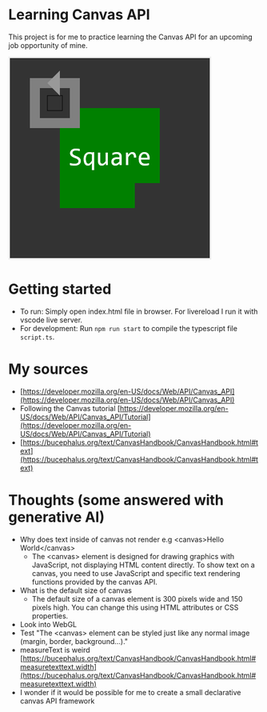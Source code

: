 # Learning Canvas API

This project is for me to practice learning the Canvas API for an upcoming job opportunity of mine.

![square-24-05-23](docs/assets/square-24-05-23.png)

# Getting started

-   To run: Simply open index.html file in browser. For livereload I run it with vscode live server.
-   For development: Run `npm run start` to compile the typescript file `script.ts`.

# My sources

-   [https://developer.mozilla.org/en-US/docs/Web/API/Canvas_API](https://developer.mozilla.org/en-US/docs/Web/API/Canvas_API)
-   Following the Canvas tutorial [https://developer.mozilla.org/en-US/docs/Web/API/Canvas_API/Tutorial](https://developer.mozilla.org/en-US/docs/Web/API/Canvas_API/Tutorial)
-   [https://bucephalus.org/text/CanvasHandbook/CanvasHandbook.html#text](https://bucephalus.org/text/CanvasHandbook/CanvasHandbook.html#text)

# Thoughts (some answered with generative AI)

-   Why does text inside of canvas not render e.g \<canvas>Hello World\</canvas>
    -   The \<canvas>
        element is designed for drawing graphics with JavaScript, not displaying HTML content directly. To show text on a canvas, you need to use JavaScript and specific text rendering functions provided by the canvas API.
-   What is the default size of canvas
    -   The default size of a canvas element is 300 pixels wide and 150 pixels high. You can change this using HTML attributes or CSS properties.
-   Look into WebGL
-   Test "The \<canvas> element can be styled just like any normal image (margin, border, background…)."
-   measureText is weird [https://bucephalus.org/text/CanvasHandbook/CanvasHandbook.html#measuretexttext.width](https://bucephalus.org/text/CanvasHandbook/CanvasHandbook.html#measuretexttext.width)
-   I wonder if it would be possible for me to create a small declarative canvas API framework

